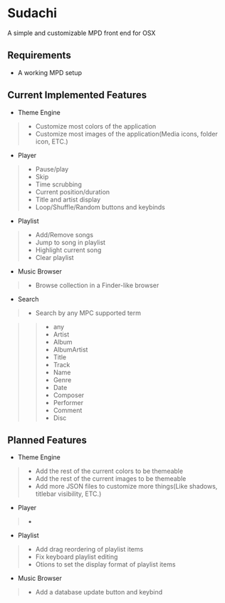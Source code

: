 # Sudachi
A simple and customizable MPD front end for OSX

## Requirements
* A working MPD setup

## Current Implemented Features
* Theme Engine

> * Customize most colors of the application
> * Customize most images of the application(Media icons, folder icon, ETC.)

* Player

> * Pause/play
> * Skip
> * Time scrubbing
> * Current position/duration
> * Title and artist display
> * Loop/Shuffle/Random buttons and keybinds

* Playlist

> * Add/Remove songs
> * Jump to song in playlist
> * Highlight current song
> * Clear playlist

* Music Browser

> * Browse collection in a Finder-like browser

* Search

> * Search by any MPC supported term

> > * any
> > * Artist
> > * Album
> > * AlbumArtist
> > * Title
> > * Track
> > * Name
> > * Genre
> > * Date
> > * Composer
> > * Performer
> > * Comment
> > * Disc

## Planned Features
* Theme Engine

> * Add the rest of the current colors to be themeable
> * Add the rest of the current images to be themeable
> * Add more JSON files to customize more things(Like shadows, titlebar visibility, ETC.)

* Player

> * 

* Playlist

> * Add drag reordering of playlist items
> * Fix keyboard playlist editing
> * Otions to set the display format of playlist items

* Music Browser

> * Add a database update button and keybind